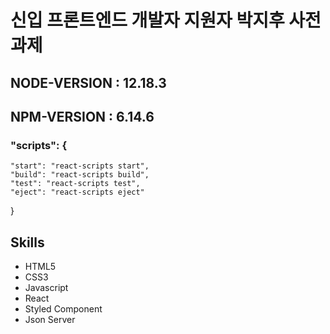 # 신입 프론트엔드 개발자 지원자 박지후 사전과제

## NODE-VERSION : 12.18.3

## NPM-VERSION : 6.14.6

### "scripts": {
    "start": "react-scripts start",
    "build": "react-scripts build",
    "test": "react-scripts test",
    "eject": "react-scripts eject"
  }
  
## Skills
- HTML5
- CSS3
- Javascript
- React
- Styled Component
- Json Server
